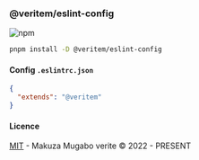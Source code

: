 ### @veritem/eslint-config

![npm](https://img.shields.io/npm/v/@veritem/eslint-config)

```bash
pnpm install -D @veritem/eslint-config
```

#### Config `.eslintrc.json`

```json
{
  "extends": "@veritem"
}
```

#### Licence

[MIT](https://github.com/veritem/eslint-config-veritem/blob/main/LICENSE) - Makuza Mugabo verite &copy; 2022 - PRESENT
